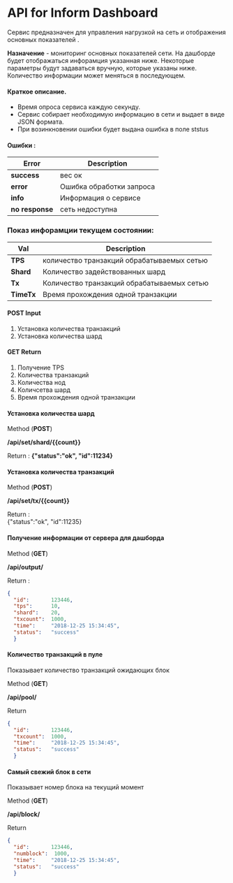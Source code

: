 # API for Inform Dashboard
Сервис предназначен для управления нагрузкой на сеть и отображения основных показателей .

**Назначение** - мониторинг основных показателей сети.
На дашборде будет отображаться инфорамция указанная ниже.
Некоторые параметры будут задаваться вручную, которые указаны ниже.
Количество информации может меняться в последующем.

#### Краткое описание.
* Время опроса сервиса каждую секунду.   
* Сервис собирает необходимую информацию в сети и выдает в виде JSON формата.  
* При возинкновении ошибки будет выдана ошибка в поле ststus

#### Ошибки :
|Error|Description|
|----|------|
|**success**|вес ок|   
|**error** |Ошибка обработки запроса  
|**info**|Информация о сервисе   
|**no response**|сеть недоступна    



### Показ инфорамции текущем состоянии:
|Val|Description|
|----|------|
|**TPS**|количество транзакций обрабатываемых сетью|
|**Shard**|Количество задействованных шард|
|**Tx**|Количество транзакций обрабатываемых сетью|
|**TimeTx**|Время прохождения одной транзакции|

#### POST Input 
1. Установка количества транзакций
2. Установка количества шард

#### GET Return
1. Получение TPS
2. Количества транзакций
3. Количества нод
4. Количсетва шард
5. Время прохождения одной транзакции

#### Установка количества шард  
Method (**POST**)    

**/api/set/shard/{{count}}**    

Return :
**{"status":"ok", "id":11234}**   

#### Установка количества транзакций
Method (**POST**)   

**/api/set/tx/{{count}}**   


Return :    
{"status":"ok", "id":11235}   


#### Получение информации от сервера для дашборда
Method (**GET**)   


**/api/output/**


Return :
```json
{
  "id":       123446,
  "tps":      10,
  "shard":    20,
  "txcount":  1000,
  "time":     "2018-12-25 15:34:45",
  "status":   "success"
  }
```


#### Количество транзакций в пуле
Показывает количество транзакций ожидающих блок

Method (**GET**)   


**/api/pool/**


Return
```json
{
  "id":       123446,
  "txcount":  1000,
  "time":     "2018-12-25 15:34:45",
  "status":   "success"
  }
```

#### Самый свежий блок в сети
Показывает номер блока на текущий момент

Method (**GET**)   


**/api/block/**


Return
```json
{
  "id":       123446,
  "numblock":  1000,
  "time":     "2018-12-25 15:34:45",
  "status":   "success"
  }
```




